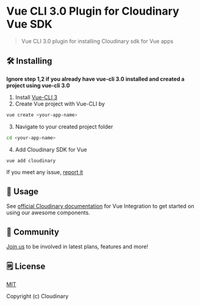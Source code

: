 # Vue CLI 3.0 Plugin for Cloudinary Vue SDK
> Vue CLI 3.0 plugin for installing Cloudinary sdk for Vue apps

## 🛠️ Installing

**Ignore step 1,2 if you already have vue-cli 3.0 installed and created a project using vue-cli 3.0**

1. Install [Vue-CLI 3](https://github.com/vuejs/vue-cli)
2. Create Vue project with Vue-CLI by

```bash
vue create <your-app-name>
```

3. Navigate to your created project folder

```bash
cd <your-app-name>
```

4. Add Cloudinary SDK for Vue

```bash
vue add cloudinary
```

If you meet any issue, [report it](https://github.com/cloudinary/vue-cli-plugin-cloudinary/issues)

## 🚀 Usage

See [official Cloudinary documentation](https://cloudinary.com/documentation/vue_integration) for Vue Integration to get started on using our awesome components.

## 💬 Community

[Join us](https://www.facebook.com/groups/CloudinaryCommunity) to be involved in latest plans, features and more!

## 🗒️ License

[MIT](https://opensource.org/licenses/MIT)

Copyright (c) Cloudinary